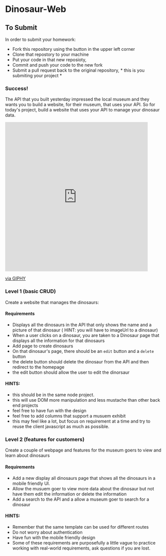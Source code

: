 # Dinosaur-Web


## To Submit
In order to submit your homework: 

- Fork this repository using the button in the upper left corner
- Clone that repostory to your machine
- Put your code in that new reposioty, 
- Commit and push your code to the new fork
- Submit a pull request back to the original repository, * this is you submiting your project *


### Success!

The API that you built yesterday impressed the local museum and they wants you to build a website, for their museum, that uses your API. So for today's project, build a website that uses your API to manage your dinosaur data. 

<iframe src="https://giphy.com/embed/fnmsu2lTw3r1e" width="460" height="480" frameBorder="0" class="giphy-embed" allowFullScreen></iframe><p><a href="https://giphy.com/gifs/artists-on-tumblr-dinosaur-dinosaurs-fnmsu2lTw3r1e">via GIPHY</a></p>

### Level 1 (basic CRUD) 
Create a website that manages the dinosaurs:

#### Requirements
- Displays all the dinosaurs in the API that only shows the name and a picture of that dinosaur ( HINT: you will have to imageUrl to a dinosaur)
- When a user clicks on a dinosaur, you are taken to a Dinosaur page that displays all the information for that dinosaurs
- Add page to create dinosaurs
- On that dinosaur's page, there should be an `edit` button and a `delete` button
- the delete button should delete the dinosaur from the API and then redirect to the homepage
- the edit button should allow the user to edit the dinorsaur


#### HINTS: 
- this should be in the same node project.
- this will use DOM more manipulation and less mustache than other back end projects
- feel free to have fun with the design
- feel free to add columns that support a musuem exhibit 
- this may feel like a lot, but focus on requirement at a time and try to reuse the client javascript as much as possible. 


### Level 2 (features for customers)
Create a couple of webpage and features for the museum goers to view and learn about dinosaurs

#### Requirements
- Add a new display all dinosaurs page that shows all the dinosaurs in a mobile friendly UI. 
- Allow the musuem goer to view more data about the dinosaur but not have them edit the information or delete the information
- Add a search to the API and a allow a museum goer to search for a dinosaur

#### HINTS:
- Remember that the same template can be used for different routes
- Do not worry about authentication 
- Have fun with the mobile friendly design
- Some of these requirements are purposefully a little vague to practice working with real-world requirements, ask questions if you are lost. 


